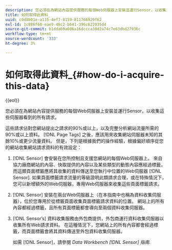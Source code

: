 ```yaml
---
description: 您必須在為網站內容提供服務的每個Web伺服器上安裝並運行Sensor，以收集這些伺服器看到的所有請求。
title: 如何取得此資料_
uuid: c0d8b01e-a135-4ef7-8159-811766929f62
exl-id: 1c886f60-eae9-48c2-b641-396c622035d4
source-git-commit: b1dda69a606a16dccca30d2a74c7e63dbd27936c
workflow-type: tm+mt
source-wordcount: '333'
ht-degree: 3%

---
```


# 如何取得此資料_{#how-do-i-acquire-this-data}

{{eol}}

您必須在為網站內容提供服務的每個Web伺服器上安裝並運行Sensor，以收集這些伺服器看到的所有請求。

這些請求佔對您網站提出之請求的90%或以上，以及完整分析網站流量所需的90%或以上資料。 [!DNL Page Tags] 之後，應該用來收集網站伺服器未知的其餘10%或更少流量資料。 但是，下列是根據我們的操作經驗，根據偏好順序從您的網站收集網站請求資料的有效設定：

1. [!DNL Sensor] 會安裝在您所控制且支援您網站的每個Web伺服器上。 來自協力廠商網站的內容、快取提供的內容以及某些類型的動態內容應經過標籤，而這類頁面標籤應將其收集的資料傳送至您執行中位置的Web伺服器 [!DNL Sensor]. 如果頁面標籤請求流量的等級證明此類請求合理，或在特殊情況下，您可以新增額外的Web伺服器，專用Web伺服器來收集這些頁面標籤請求。
1. [!DNL Sensor] 安裝在兩台Web伺服器上（在本指南中也稱為資料收集伺服器），位於您專用於從標籤頁面收集頁面標籤請求資料的位置。 網站上的所有內容都經過標籤，且所有頁面標籤都會導向至兩個資料收集伺服器。
1. [!DNL Sensor’s] 資料收集服務由外包商提供，外包商運行資料收集伺服器以收集所有Web請求資料。 在這種情況下，您網站上的所有內容都會經過標籤，而頁面標籤會將其資料傳送至外包資料收集伺服器。

   如需 [!DNL Sensor]，請參閱 *Data Workbench [!DNL Sensor] 指南*.
